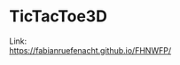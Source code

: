 # TicTacToe3D

Link:<br/>
<a href="https://fabianruefenacht.github.io/FHNWFP/">https://fabianruefenacht.github.io/FHNWFP/</a>
